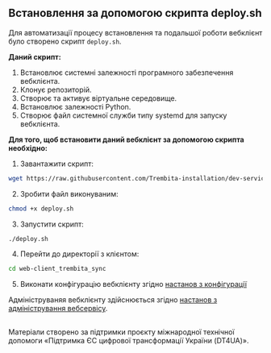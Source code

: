 ## Встановлення за допомогою скрипта deploy.sh

Для автоматизації процесу встановлення та подальшої роботи вебклієнт було створено скрипт `deploy.sh`.

**Даний скрипт:**

1. Встановлює системні залежності програмного забезпечення вебклієнта.
2. Клонує репозиторій.
3. Створює та активує віртуальне середовище.
4. Встановлює залежності Python.
5. Створює файл системної служби  типу systemd для запуску вебклієнта.

**Для того, щоб встановити даний вебклієнт за допомогою скрипта необхідно:**

1. Завантажити скрипт:
```bash
wget https://raw.githubusercontent.com/Trembita-installation/dev-services-and-clients/master/client-REST/Python/deploy.sh
```

2. Зробити файл виконуваним:

```bash
chmod +x deploy.sh
```

3. Запустити скрипт:
```bash
./deploy.sh
```

4. Перейти до директорії з клієнтом:

```bash
cd web-client_trembita_sync
```

5. Виконати конфігурацію вебклієнту згідно [настанов з конфігурації](./configuration.md)

Адмініструваняя вебклієнту здійснюється згідно [настанов з адміністрування вебсервісу](/README.md#Адміністрування-клієнту).

##
Матеріали створено за підтримки проєкту міжнародної технічної допомоги «Підтримка ЄС цифрової трансформації України (DT4UA)».
